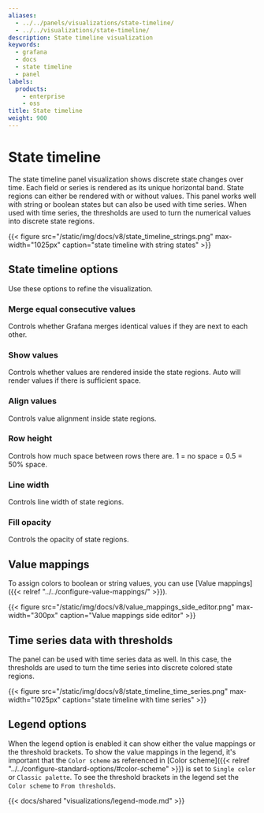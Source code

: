 ```yaml
---
aliases:
  - ../../panels/visualizations/state-timeline/
  - ../../visualizations/state-timeline/
description: State timeline visualization
keywords:
  - grafana
  - docs
  - state timeline
  - panel
labels:
  products:
    - enterprise
    - oss
title: State timeline
weight: 900
---
```


# State timeline

The state timeline panel visualization shows discrete state changes over time. Each field or series is rendered as its unique horizontal band. State regions can either be rendered with or without values. This panel works well with string or boolean states but can also be used with time series. When used with time series, the thresholds are used to turn the numerical values into discrete state regions.

{{< figure src="/static/img/docs/v8/state_timeline_strings.png" max-width="1025px" caption="state timeline with string states" >}}

## State timeline options

Use these options to refine the visualization.

### Merge equal consecutive values

Controls whether Grafana merges identical values if they are next to each other.

### Show values

Controls whether values are rendered inside the state regions. Auto will render values if there is sufficient space.

### Align values

Controls value alignment inside state regions.

### Row height

Controls how much space between rows there are. 1 = no space = 0.5 = 50% space.

### Line width

Controls line width of state regions.

### Fill opacity

Controls the opacity of state regions.

## Value mappings

To assign colors to boolean or string values, you can use [Value mappings]({{< relref "../../configure-value-mappings/" >}}).

{{< figure src="/static/img/docs/v8/value_mappings_side_editor.png" max-width="300px" caption="Value mappings side editor" >}}

## Time series data with thresholds

The panel can be used with time series data as well. In this case, the thresholds are used to turn the time series into discrete colored state regions.

{{< figure src="/static/img/docs/v8/state_timeline_time_series.png" max-width="1025px" caption="state timeline with time series" >}}

## Legend options

When the legend option is enabled it can show either the value mappings or the threshold brackets. To show the value mappings in the legend, it's important that the `Color scheme` as referenced in [Color scheme]({{< relref "../../configure-standard-options/#color-scheme" >}}) is set to `Single color` or `Classic palette`. To see the threshold brackets in the legend set the `Color scheme` to `From thresholds`.

{{< docs/shared "visualizations/legend-mode.md" >}}
